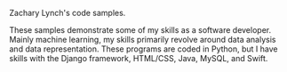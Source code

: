 Zachary Lynch's code samples. 

These samples demonstrate some of my skills as a software developer.
Mainly machine learning, my skills primarily revolve around data analysis and data representation.
These programs are coded in Python, but I have skills with the Django framework, HTML/CSS, Java, MySQL, and Swift.
